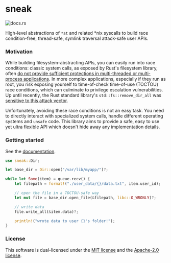 # sneak

![docs.rs](https://img.shields.io/docsrs/sneak)
 
High-level abstractions of `*at` and related *nix syscalls to build race condition-free, thread-safe, symlink traversal attack-safe user APIs.   

### Motivation
While building filesystem-abstracting APIs, you can easily run into race conditions: classic system calls, as exposed by Rust's filesystem library, often [do not provide sufficient protections in multi-threaded or multi-process applications](https://book.jorianwoltjer.com/binary-exploitation/race-conditions). In more complex applications, especially if they run as root, you risk exposing yourself to time-of-check time-of-use (TOCTOU) race conditions, which can culminate to privilege escalation vulnerabilities. Up until recently, the Rust standard library's `std::fs::remove_dir_all` was [sensitive to this attack vector](https://github.com/rust-lang/rust/security/advisories/GHSA-r9cc-f5pr-p3j2).  

Unfortunately, avoiding these race conditions is not an easy task. You need to directly interact with specialized system calls, handle different operating systems and `unsafe` code. This library aims to provide a safe, easy to use yet ultra flexible API which doesn't hide away any implementation details.

### Getting started

See the [documentation](https://docs.rs/sneak/latest/sneak).  

```rust
use sneak::Dir;

let base_dir = Dir::open("/var/lib/myapp/")?;

while let Some(item) = queue.recv() {
	let filepath = format!("./user_data/{}/data.txt", item.user_id);

	// open the file in a TOCTOU-safe way
	let mut file = base_dir.open_file(&filepath, libc::O_WRONLY)?;

	// write data
	file.write_all(&item.data)?;

	println!("wrote data to user {}'s folder!");
}
```

### License

This software is dual-licensed under the [MIT license](LICENSE-MIT) and the [Apache-2.0 license](LICENSE-APACHE).

